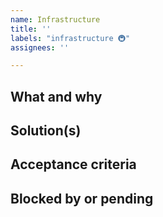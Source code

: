 ```yaml
---
name: Infrastructure
title: ''
labels: "infrastructure 🚇"
assignees: ''

---
```


## What and why

## Solution(s)

## Acceptance criteria

## Blocked by or pending
